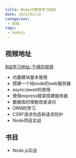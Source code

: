 ```yaml
---
title: NodeJS整体学习结构
date: 2023/01/18
categories:
 - 前端
tags:
 - nodejs
---
```


## 视频地址

[B站学习地址-千峰的视频](https://www.bilibili.com/video/BV1ae4y1g7J8?p=1&vd_source=cc52decf310624efee2e10441cdc197c)

- 内置模块基本使用
- 搭建一个纯node的web服务器
- async/await的使用
- 使用express框架搭建服务器
- 数据库的增删改查语句
- ORM的学习
- CSRF请求伪造和请求防护
- Node项目实战

## 书目
- Node.js实战